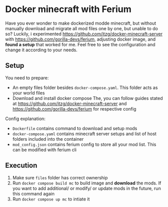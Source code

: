 # Docker minecraft with Ferium
Have you ever wonder to make dockerized modde minecraft, but without manually download and migrate all mod files one by one, but unable to do so?
Luckily, i experimented https://github.com/itzg/docker-minecraft-server with https://github.com/gorilla-devs/ferium, adjusting docker image, and **found a setup** that worked for me. Feel free to see the configuration and change it according to your needs.

## Setup
You need to prepare:
- An empty files folder besides `docker-compose.yaml`. This folder acts as your world files
- Download and install docker compose
  The, you can follow guides stated at https://github.com/itzg/docker-minecraft-server and https://github.com/gorilla-devs/ferium for respective config

Config explanation:
- `Dockerfile` contains command to download and setup mods
- `docker-compose.yaml` contains minecraft server setups and list of host folders included into the container
- `mod_config.json` contains ferium config to store all your mod list. This can be modified with ferium cli

## Execution
1. Make sure `files` folder has correct ownership
2. Run `docker compose build mc` to build image and **download** the mods. If you want to add additional/ or modify/ or update mods in the future, run this command again
3. Run `docker compose up mc` to intiate it
